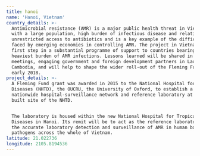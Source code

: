```yaml
---
title: hanoi
name: 'Hanoi, Vietnam'
country_details: >-
  Antimicrobial resistance (AMR) is a major public health threat in Vietnam,
  with a large population, high burden of infectious disease and relatively
  unrestricted access to antibiotics and is a key example of the difficulties
  faced by emerging economies in controlling AMR. The project in Vietnam is the
  first step in a substantial programme of support to countries bearing the
  heaviest burden of AMR infections. Lessons learned will be shared in regional
  meetings, engaging government and foreign development partners in Laos and
  Cambodia, and will help to shape the wider roll-out of the Fleming Fund in
  early 2018.
project_details: >-
  A Fleming Fund grant was awarded in 2015 to the National Hospital for Tropical
  Diseases (NHTD), the OUCRU, the University of Oxford, to establish a
  nationwide hospital-surveillance network and reference laboratory at the newly
  built site of the NHTD.


  The laboratory is housed within the new National Hospital for Tropical
  Diseases in Hanoi. Its remit will be to act as the reference laboratory for
  the accurate laboratory detection and surveillance of AMR in human bacterial
  pathogens across the whole of Vietnam.
latitude: 21.022736
longitude: 2105.8194536
---
```


